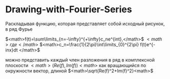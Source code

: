# Drawing-with-Fourier-Series

Раскладывая функцию, которая представляет собой исходный рисунок, в ряд Фурье

$<math>f(t)=\sum\limits_{n=-\infty}^{+\infty}c_ne^{int},</math>$ $<math>где </math>$
$<math>c_n=\frac{1}{2\pi}\int\limits_{0}^{2\pi} f(t)e^{-inx}dt </math>$

можно представить каждый член разложения в ряд в комплексной плоскости 
$<math>(Re(f),Im(f))<math>$ 
как вращающийся по окружности вектор, длиной 
$<math>\sqrt{Re(f)^2+Im(f)^2}<math>$ 
